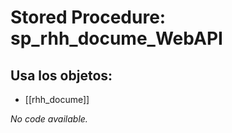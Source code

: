 # Stored Procedure: sp_rhh_docume_WebAPI

## Usa los objetos:
- [[rhh_docume]]

*No code available.*
